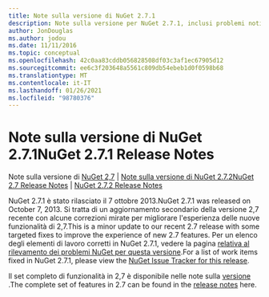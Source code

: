 ```yaml
---
title: Note sulla versione di NuGet 2.7.1
description: Note sulla versione per NuGet 2.7.1, inclusi problemi noti, correzioni di bug, funzionalità aggiunte e DCR.
author: JonDouglas
ms.author: jodou
ms.date: 11/11/2016
ms.topic: conceptual
ms.openlocfilehash: 42c0aa83cddb056828508df03c3af1ec67905d12
ms.sourcegitcommit: ee6c3f203648a5561c809db54ebeb1d0f0598b68
ms.translationtype: MT
ms.contentlocale: it-IT
ms.lasthandoff: 01/26/2021
ms.locfileid: "98780376"
---
```

# <a name="nuget-271-release-notes"></a><span data-ttu-id="bccef-103">Note sulla versione di NuGet 2.7.1</span><span class="sxs-lookup"><span data-stu-id="bccef-103">NuGet 2.7.1 Release Notes</span></span>

<span data-ttu-id="bccef-104">Note sulla versione di [NuGet 2,7](../release-notes/nuget-2.7.md)  |  [Note sulla versione di NuGet 2.7.2](../release-notes/nuget-2.7.2.md)</span><span class="sxs-lookup"><span data-stu-id="bccef-104">[NuGet 2.7 Release Notes](../release-notes/nuget-2.7.md) | [NuGet 2.7.2 Release Notes](../release-notes/nuget-2.7.2.md)</span></span>

<span data-ttu-id="bccef-105">NuGet 2.7.1 è stato rilasciato il 7 ottobre 2013.</span><span class="sxs-lookup"><span data-stu-id="bccef-105">NuGet 2.7.1 was released on October 7, 2013.</span></span>  <span data-ttu-id="bccef-106">Si tratta di un aggiornamento secondario della versione 2,7 recente con alcune correzioni mirate per migliorare l'esperienza delle nuove funzionalità di 2,7.</span><span class="sxs-lookup"><span data-stu-id="bccef-106">This is a minor update to our recent 2.7 release with some targeted fixes to improve the experience of new 2.7 features.</span></span> <span data-ttu-id="bccef-107">Per un elenco degli elementi di lavoro corretti in NuGet 2.7.1, vedere la pagina [relativa al rilevamento dei problemi NuGet per questa versione](http://nuget.codeplex.com/workitem/list/advanced?keyword=&status=Closed&type=All&priority=All&release=NuGet%202.7.1&assignedTo=All&component=All&sortField=LastUpdatedDate&sortDirection=Descending&page=0).</span><span class="sxs-lookup"><span data-stu-id="bccef-107">For a list of work items fixed in NuGet 2.7.1, please view the [NuGet Issue Tracker for this release](http://nuget.codeplex.com/workitem/list/advanced?keyword=&status=Closed&type=All&priority=All&release=NuGet%202.7.1&assignedTo=All&component=All&sortField=LastUpdatedDate&sortDirection=Descending&page=0).</span></span>

<span data-ttu-id="bccef-108">Il set completo di funzionalità in 2,7 è disponibile nelle note sulla [versione](../release-notes/nuget-2.7.md) .</span><span class="sxs-lookup"><span data-stu-id="bccef-108">The complete set of features in 2.7 can be found in the [release notes](../release-notes/nuget-2.7.md) here.</span></span>
